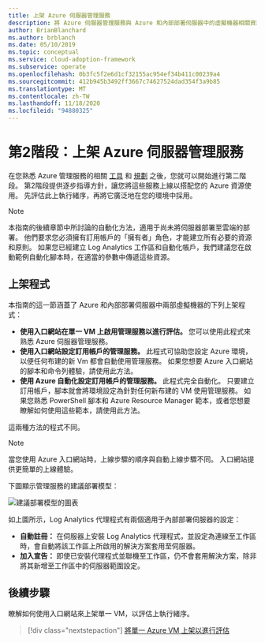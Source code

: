 ```yaml
---
title: 上架 Azure 伺服器管理服務
description: 將 Azure 伺服器管理服務與 Azure 和內部部署伺服器中的虛擬機器相關資訊上架。
author: BrianBlanchard
ms.author: brblanch
ms.date: 05/10/2019
ms.topic: conceptual
ms.service: cloud-adoption-framework
ms.subservice: operate
ms.openlocfilehash: 0b3fc5f2e6d1cf32155ac954ef34b411c00239a4
ms.sourcegitcommit: 412b945b3492ff3667c74627524dad354f3a9b85
ms.translationtype: MT
ms.contentlocale: zh-TW
ms.lasthandoff: 11/18/2020
ms.locfileid: "94880325"
---
```

# <a name="phase-2-onboarding-azure-server-management-services"></a>第2階段：上架 Azure 伺服器管理服務

在您熟悉 Azure 管理服務的相關 [工具](./tools-services.md) 和 [規劃](./prerequisites.md) 之後，您就可以開始進行第二階段。 第2階段提供逐步指導方針，讓您將這些服務上線以搭配您的 Azure 資源使用。 先評估此上執行緒序，再將它廣泛地在您的環境中採用。

> [!NOTE]
> 本指南的後續章節中所討論的自動化方法，適用于尚未將伺服器部署至雲端的部署。 他們要求您必須擁有訂用帳戶的「擁有者」角色，才能建立所有必要的資源和原則。 如果您已經建立 Log Analytics 工作區和自動化帳戶，我們建議您在啟動範例自動化腳本時，在適當的參數中傳遞這些資源。

## <a name="onboarding-processes"></a>上架程式

本指南的這一節涵蓋了 Azure 和內部部署伺服器中兩部虛擬機器的下列上架程式：

- **使用入口網站在單一 VM 上啟用管理服務以進行評估。** 您可以使用此程式來熟悉 Azure 伺服器管理服務。
- **使用入口網站設定訂用帳戶的管理服務。** 此程式可協助您設定 Azure 環境，以便任何布建的新 Vm 都會自動使用管理服務。 如果您想要 Azure 入口網站的腳本和命令列體驗，請使用此方法。
- **使用 Azure 自動化設定訂用帳戶的管理服務。** 此程式完全自動化。 只要建立訂用帳戶，腳本就會將環境設定為針對任何新布建的 VM 使用管理服務。 如果您熟悉 PowerShell 腳本和 Azure Resource Manager 範本，或者您想要瞭解如何使用這些範本，請使用此方法。

這兩種方法的程式不同。

> [!NOTE]
> 當您使用 Azure 入口網站時，上線步驟的順序與自動上線步驟不同。 入口網站提供更簡單的上線體驗。

下圖顯示管理服務的建議部署模型：

![建議部署模型的圖表](./media/recommended-deployment.png)

如上圖所示，Log Analytics 代理程式有兩個適用于內部部署伺服器的設定：

- **自動註冊：** 在伺服器上安裝 Log Analytics 代理程式，並設定為連線至工作區時，會自動將該工作區上所啟用的解決方案套用至伺服器。
- **加入宣告：** 即使已安裝代理程式並聯機至工作區，仍不會套用解決方案，除非將其新增至工作區中的伺服器範圍設定。

## <a name="next-steps"></a>後續步驟

瞭解如何使用入口網站來上架單一 VM，以評估上執行緒序。

> [!div class="nextstepaction"]
> [將單一 Azure VM 上架以進行評估](./onboard-single-vm.md)

